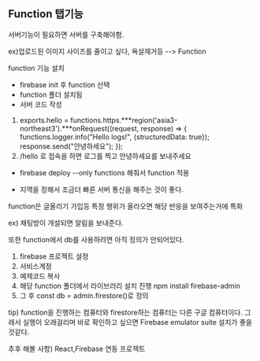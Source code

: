 Function 탭기능 
---
서버기능이 필요하면 서버를 구축해야함.

ex)업로드된 이미지 사이즈를 줄이고 싶다, 욕설제거등 
--> Function

function 기능 설치
+ firebase init 후 function 선택
+ function 폴더 설치됨
+ 서버 코드 작성
1. exports.hello = functions.https.***region('asia3-northeast3').***onRequest((request, response) => {
  functions.logger.info("Hello logs!", {structuredData: true});
  response.send("안녕하세요");
}); 
2. /hello 로 접속을 하면 로그를 찍고 안녕하세요를 보내주세요

+ firebase deploy --only functions 해줘서 function 적용

+ 지역을 정해서 조금더 빠른 서버 통신을 해주는 것이 좋다.

function은 글올리기 가입등 특정 행위가 올라오면 해당 반응을 보여주는거에 특화

ex) 채팅방이 개설되면 알림을 보내준다.

또한 function에서 db를 사용하려면 아직 정의가 안되어있다.
1. firebase 프로젝트 설정
2. 서비스계정
3. 예제코드 복사
4. 해당 function 폴더에서 라이브러리 설치 진행 npm install firebase-admin
5. 그 후 const db = admin.firestore()로 정의

tip) function을 진행하는 컴퓨터와 firestore하는 컴퓨터는 다른 구글 컴퓨터이다.
그래서 실행이 오래걸리며 바로 확인하고 싶으면 
Firebase emulator suite 설치가 좋을 것같다. 

추후 해볼 사항) React,Firebase 연동 프로젝트